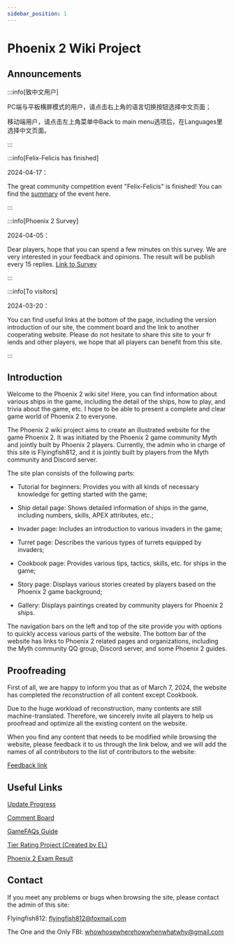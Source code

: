 ```yaml
---
sidebar_position: 1
---
```


# Phoenix 2 Wiki Project

## Announcements

:::info[致中文用户]

PC端与平板横屏模式的用户，请点击右上角的语言切换按钮选择中文页面；

移动端用户，请点击左上角菜单中Back to main menu选项后，在Languages里选择中文页面。

:::

:::info[Felix-Felicis has finished]

2024-04-17：

The great community competition event "Felix-Felicis" is finished! You can find the [summary](/docs/Event/Felix-Felicis/Summary.md) of the event here.

:::

:::info[Phoenix 2 Survey]

2024-04-05：

Dear players, hope that you can spend a few minutes on this survey. We are very interested in your feedback and opinions. The result will be publish every 15 replies. [Link to Survey](https://docs.google.com/forms/d/e/1FAIpQLSflHodYJSqPE0A9bH4xvkWjO9ccupA-eZ62-pbd-xKfopK7cA/viewform)

:::

:::info[To visitors]

2024-03-20：

You can find useful links at the bottom of the page, including the version introduction of our site, the comment board and the link to another cooperating website. Please do not hesitate to share this site to your fr
iends and other players, we hope that all players can benefit from this site.

:::

## Introduction

Welcome to the Phoenix 2 wiki site! Here, you can find information about various ships in the game, including the detail of the ships, how to play, and trivia about the game, etc. I hope to be able to present a complete and clear game world of Phoenix 2 to everyone.

The Phoenix 2 wiki project aims to create an illustrated website for the game Phoenix 2. It was initiated by the Phoenix 2 game community Myth and jointly built by Phoenix 2 players. Currently, the admin who in charge of this site is Flyingfish812, and it is jointly built by players from the Myth community and Discord server.

The site plan consists of the following parts:

- Tutorial for beginners: Provides you with all kinds of necessary knowledge for getting started with the game;

- Ship detail page: Shows detailed information of ships in the game, including numbers, skills, APEX attributes, etc.;

- Invader page: Includes an introduction to various invaders in the game;

- Turret page: Describes the various types of turrets equipped by invaders;

- Cookbook page: Provides various tips, tactics, skills, etc. for ships in the game;

- Story page: Displays various stories created by players based on the Phoenix 2 game background;

- Gallery: Displays paintings created by community players for Phoenix 2 ships.

The navigation bars on the left and top of the site provide you with options to quickly access various parts of the website. The bottom bar of the website has links to Phoenix 2 related pages and organizations, including the Myth community QQ group, Discord server, and some Phoenix 2 guides.

## Proofreading

First of all, we are happy to inform you that as of March 7, 2024, the website has completed the reconstruction of all content except Cookbook.

Due to the huge workload of reconstruction, many contents are still machine-translated. Therefore, we sincerely invite all players to help us proofread and optimize all the existing content on the website.

When you find any content that needs to be modified while browsing the website, please feedback it to us through the link below, and we will add the names of all contributors to the list of contributors to the website:

[Feedback link](https://docs.google.com/forms/d/e/1FAIpQLSf1_2lV0mtUykeO1MSLklbafhzPHIA42bj_2JYnEok5IsEsnQ/viewform?usp=sf_link)

## Useful Links

[Update Progress](/docs/Rebuild_Progress.md)

[Comment Board](https://docs.google.com/document/d/1_jkdrGhIJJW54dpJPeAG3fi05eIgnP9Za5onfS-wuv8/edit?usp=sharing)

[GameFAQs Guide](https://gamefaqs.gamespot.com/iphone/193681-phoenix-ii/faqs/76704/)

[Tier Rating Project (Created by EL)](https://tiermaker.com/create/phoenix-2-ships-16766598)

[Phoenix 2 Exam Result](/Result)

## Contact

If you meet any problems or bugs when browsing the site, please contact the admin of this site:

Flyingfish812: flyingfish812@foxmail.com

The One and the Only FBI: whowhosewherehowwhenwhatwhy@gmail.com
